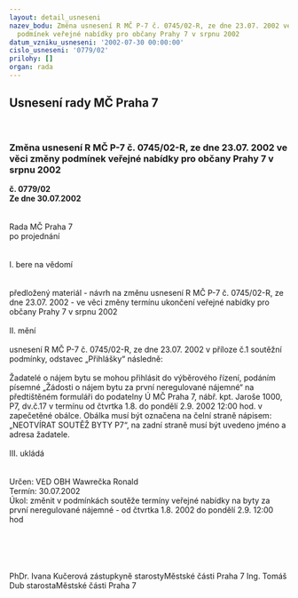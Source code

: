 ```yaml
---
layout: detail_usneseni
nazev_bodu: Změna usnesení R MČ P-7 č. 0745/02-R, ze dne 23.07. 2002 ve věci změny
  podmínek veřejné nabídky pro občany Prahy 7 v srpnu 2002
datum_vzniku_usneseni: '2002-07-30 00:00:00'
cislo_usneseni: '0779/02'
prilohy: []
organ: rada
---
```

<div id="ucUsn_pList" class="usn">
	<span><h2>Usnesení rady MČ Praha 7 </h2>
<br></span><div class="standBody">
<span><h3>Změna usnesení R MČ P-7 č. 0745/02-R, ze dne 23.07. 2002 ve věci změny podmínek veřejné nabídky pro občany Prahy 7 v srpnu 2002</h3></span><div class="center">
		<strong>č. 0779/02</strong><br>
	</div>
<div class="center">
		<strong>Ze dne 30.07.2002</strong><br><br>
	</div>
<br>Rada MČ Praha 7<br>po projednání<br><br><br>I.	bere na vědomí<br><br> <br>předložený materiál - návrh na změnu usnesení R MČ P-7 č. 0745/02-R, ze dne 23.07. 2002 - ve věci změny termínu ukončení veřejné nabídky pro občany Prahy 7 v srpnu 2002<br><br>II.	mění <br><br>usnesení R MČ P-7 č. 0745/02-R, ze dne 23.07. 2002 v příloze č.1 soutěžní podmínky, odstavec „Přihlášky“ následně: <br><br>Žadatelé o nájem bytu se mohou přihlásit do výběrového řízení, podáním písemné „Žádosti o nájem bytu za první neregulované nájemné“ na předtištěném formuláři do podatelny Ú MČ Praha 7, nábř. kpt. Jaroše 1000, P7, dv.č.17 v termínu od čtvrtka 1.8. do pondělí 2.9. 2002 12:00 hod. v zapečetěné obálce. Obálka musí být označena na čelní straně nápisem: „NEOTVÍRAT SOUTĚŽ BYTY P7“, na zadní straně musí být uvedeno jméno a adresa žadatele.<br><br>III.	ukládá <br><br> <br>Určen:	VED OBH Wawrečka Ronald<br>Termín: 30.07.2002<br>Úkol:	změnit v podmínkách soutěže termíny veřejné nabídky na byty za první neregulované nájemné - od čtvrtka 1.8. 2002 do pondělí 2.9. 12:00 hod<br> <br><br> <br> <br>	<br>PhDr. Ivana Kučerová zástupkyně starostyMěstské části Praha 7	Ing. Tomáš Dub starostaMěstské části Praha 7<br>	<br><br>
</div>
</div>